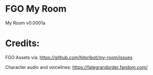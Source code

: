 # FGO My Room
My Room v0.0001a

# Credits:

FGO Assets via: https://github.com/hitoribot/my-room/issues

Character audio and voicelines: https://fategrandorder.fandom.com/

